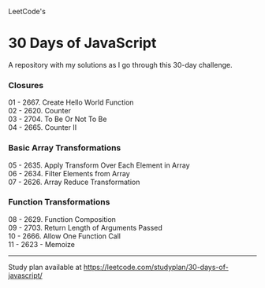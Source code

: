 LeetCode's  

# 30 Days of JavaScript  

A repository with my solutions as I go through this 30-day challenge.

### Closures  
01 - 2667. Create Hello World Function  
02 - 2620. Counter  
03 - 2704. To Be Or Not To Be  
04 - 2665. Counter II
### Basic Array Transformations  
05 - 2635. Apply Transform Over Each Element in Array  
06 - 2634. Filter Elements from Array  
07 - 2626. Array Reduce Transformation  
### Function Transformations  
08 - 2629. Function Composition  
09 - 2703. Return Length of Arguments Passed  
10 - 2666. Allow One Function Call  
11 - 2623 - Memoize  

--------
Study plan available at https://leetcode.com/studyplan/30-days-of-javascript/
